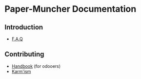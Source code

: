 # Paper-Muncher Documentation

## Introduction

- [F.A.Q](./faq.md)

## Contributing

- [Handbook](./handbook.md) (for odooers)
- [Karm'ism](https://github.com/skift-org/karm/blob/main/doc/karmism.md)

